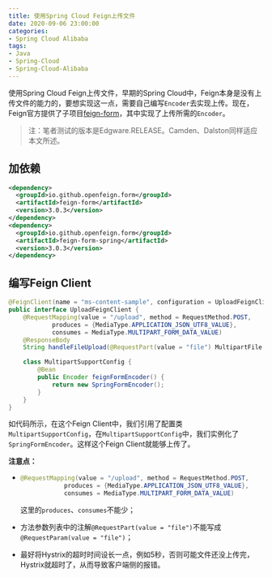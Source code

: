 ```yaml
---
title: 使用Spring Cloud Feign上传文件
date: 2020-09-06 23:00:00
categories:
- Spring Cloud Alibaba
tags: 
- Java
- Spring-Cloud
- Spring-Cloud-Alibaba
---
```


使用Spring Cloud Feign上传文件，早期的Spring Cloud中，Feign本身是没有上传文件的能力的，要想实现这一点，需要自己编写`Encoder`去实现上传。现在，Feign官方提供了子项目[feign-form](https://github.com/OpenFeign/feign-form)，其中实现了上传所需的`Encoder`。

<!--more-->

> 注：笔者测试的版本是Edgware.RELEASE。Camden、Dalston同样适应本文所述。

## 加依赖

```xml
<dependency>
  <groupId>io.github.openfeign.form</groupId>
  <artifactId>feign-form</artifactId>
  <version>3.0.3</version>
</dependency>
<dependency>
  <groupId>io.github.openfeign.form</groupId>
  <artifactId>feign-form-spring</artifactId>
  <version>3.0.3</version>
</dependency>
```

## 编写Feign Client

```java
@FeignClient(name = "ms-content-sample", configuration = UploadFeignClient.MultipartSupportConfig.class)
public interface UploadFeignClient {
    @RequestMapping(value = "/upload", method = RequestMethod.POST,
            produces = {MediaType.APPLICATION_JSON_UTF8_VALUE},
            consumes = MediaType.MULTIPART_FORM_DATA_VALUE)
    @ResponseBody
    String handleFileUpload(@RequestPart(value = "file") MultipartFile file);

    class MultipartSupportConfig {
        @Bean
        public Encoder feignFormEncoder() {
            return new SpringFormEncoder();
        }
    }
}
```

如代码所示，在这个Feign Client中，我们引用了配置类`MultipartSupportConfig`，在`MultipartSupportConfig`中，我们实例化了`SpringFormEncoder`。这样这个Feign Client就能够上传了。

**注意点：**

- ```java
  @RequestMapping(value = "/upload", method = RequestMethod.POST,
              produces = {MediaType.APPLICATION_JSON_UTF8_VALUE},
              consumes = MediaType.MULTIPART_FORM_DATA_VALUE)
  ```

  这里的`produces`、`consumes`不能少；

- 方法参数列表中的注解`@RequestPart(value = "file")`不能写成`@RequestParam(value = "file")`；

- 最好将Hystrix的超时时间设长一点，例如5秒，否则可能文件还没上传完，Hystrix就超时了，从而导致客户端侧的报错。

